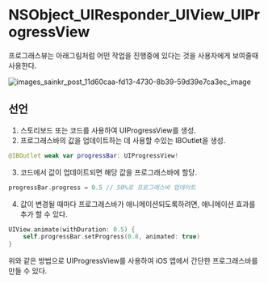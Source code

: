 # NSObject_UIResponder_UIView_UIProgressView


프로그래스뷰는 아래그림처럼 어떤 작업을 진행중에 있다는 것을 사용자에게 보여줄때 사용한다.

![images_sainkr_post_11d60caa-fd13-4730-8b39-59d39e7ca3ec_image](https://user-images.githubusercontent.com/76529148/235186383-fc656315-8f3e-4fbe-8c39-13c10785c434.png)


## 선언
1. 스토리보드 또는 코드를 사용하여 UIProgressView를 생성.
2. 프로그래스바의 값을 업데이트하는 데 사용할 수있는 IBOutlet을 생성.

```swift
@IBOutlet weak var progressBar: UIProgressView!
```

3. 코드에서 값이 업데이트되면 해당 값을 프로그래스바에 할당.
```swift
progressBar.progress = 0.5 // 50%로 프로그래스바 업데이트

```
4. 값이 변경될 때마다 프로그래스바가 애니메이션되도록하려면, 애니메이션 효과를 추가 할 수 있다.
```swift
UIView.animate(withDuration: 0.5) {
    self.progressBar.setProgress(0.8, animated: true)
}
```

위와 같은 방법으로 UIProgressView를 사용하여 iOS 앱에서 간단한 프로그래스바를 만들 수 있다.
